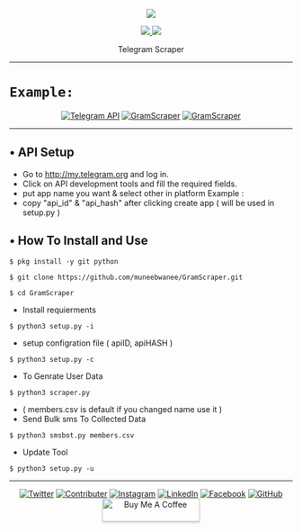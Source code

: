 <p align="center"><img src="https://img.shields.io/badge/Version-1.0-brightgreen"></p>
<p align="center">
  <a href="https://github.com/muneebwanee">
    <img src="https://img.shields.io/github/followers/muneebwanee?label=Follow&style=social">
  </a>
  <a href="https://github.com/muneebwanee/GramScraper">
    <img src="https://img.shields.io/github/stars/muneebwanee/GramScraper?style=social">
  </a>
</p>
<p align="center">
  Telegram  Scraper
</p>

---

# `Example:`

<p align="center">
<a href="https://www.deepnet.eu.org"><img alt="Telegram API" src="https://blogger.googleusercontent.com/img/a/AVvXsEi1xZAheL2-PDM5boGWqatWz0B0pb-DGd_EwPkZbxTUZ_T0e-HkuX7Jf_aex2NM6BDKoqueSHl4gGpnVKowwT0OAvVHXoAWzFJS1qeOayBafxy8-GkByd6APh-GBK-sVpwG7AQ6T-a-pCmiQD4zbpxi_0SHMF6xzBJRapis-2exhjibkGGBplURJx1n=w217-h416"></a>
<a href="https://www.deepnet.eu.org"><img alt="GramScraper" src="https://blogger.googleusercontent.com/img/a/AVvXsEgoWHt6U27KWsNZEjMqgDfkalsvz66YDXrpo1os1XH3W5d6jWUDVkYGsvjpX94mmQUnfIfpHQKgZIa3R-6R9_FDzksGq-aM5ztOZylT4Ho43Elx524YCSx16Sp7qHTzCu1Pboho68mabRQizJt3I__jP210joxKUv9slaecxgcTjI6DA7EXeNR4242B=s320"></a>
<a href="https://www.deepnet.eu.org"><img alt="GramScraper" src="https://blogger.googleusercontent.com/img/a/AVvXsEh-wzgSKFA7dwSaYd39CVthx59meP00Q8L7D7TjBTcfqszhOsvAFMKaRVwpozXDU7331azqVncHB4cHfdX4ApmDrDKOjh0WKkz8cTzVXt1g-aDiUiZWC2m6kzLrou8xDJLhksPPTlkr5mgNL2WdddVrnqCHYizDyARVAMio1fznZiwLuIqe5IUOvYFC=w297-h432"></a>
</p>

---

## • API Setup
* Go to http://my.telegram.org  and log in.
* Click on API development tools and fill the required fields.
* put app name you want & select other in platform Example :
* copy "api_id" & "api_hash" after clicking create app ( will be used in setup.py )

## • How To Install and Use

`$ pkg install -y git python`

`$ git clone https://github.com/muneebwanee/GramScraper.git`

`$ cd GramScraper`

* Install requierments

`$ python3 setup.py -i`

* setup configration file ( apiID, apiHASH )

`$ python3 setup.py -c`

* To Genrate User Data

`$ python3 scraper.py`

* ( members.csv is default if you changed name use it )
* Send Bulk sms To Collected Data 

`$ python3 smsbot.py members.csv`

* Update Tool

`$ python3 setup.py -u`

---

<p align="center">
<a href="https://twitter.com/munebwani"><img title="Twitter" src="https://img.shields.io/twitter/follow/muneebwanee?style=social"></a>
<a href="https://twitter.com/the_deepnet"><img title="Contributer" src="https://img.shields.io/twitter/follow/the_deepnet?label=%40the_deepnet&style=social"></a>
<a href="https://instagram.com/muneebwanee"><img title="Instagram" src="https://img.shields.io/badge/IG-%40muneebwanee-red?style=for-the-badge&logo=instagram"></a>
<a href="https://linkedin.com/in/muneb"><img title="LinkedIn" src="https://img.shields.io/badge/LinkedIn%20-muneebwanee-orange?colorA=%23ff9696&colorB=%237E7B4E&style=for-the-badge"></a>
<a href="https://m.me/me.muneebwanee"><img title="Facebook" src="https://img.shields.io/badge/Chat-Messenger-blue?style=for-the-badge&logo=messenger"></a>
<a href="https://github.com/muneebwanee"><img title="GitHub" src="https://img.shields.io/badge/Github-Muneeb--Wanee-green?style=for-the-badge&logo=github"></a>
<a href="https://www.buymeacoffee.com/muneebwanee" target="_blank"><img src="https://www.buymeacoffee.com/assets/img/custom_images/orange_img.png" alt="Buy Me A Coffee" style="height: 41px !important;width: 174px !important;box-shadow: 0px 3px 2px 0px rgba(190, 190, 190, 0.5) !important;-webkit-box-shadow: 0px 3px 2px 0px rgba(190, 190, 190, 0.5) !important;" ></a>
</p>
